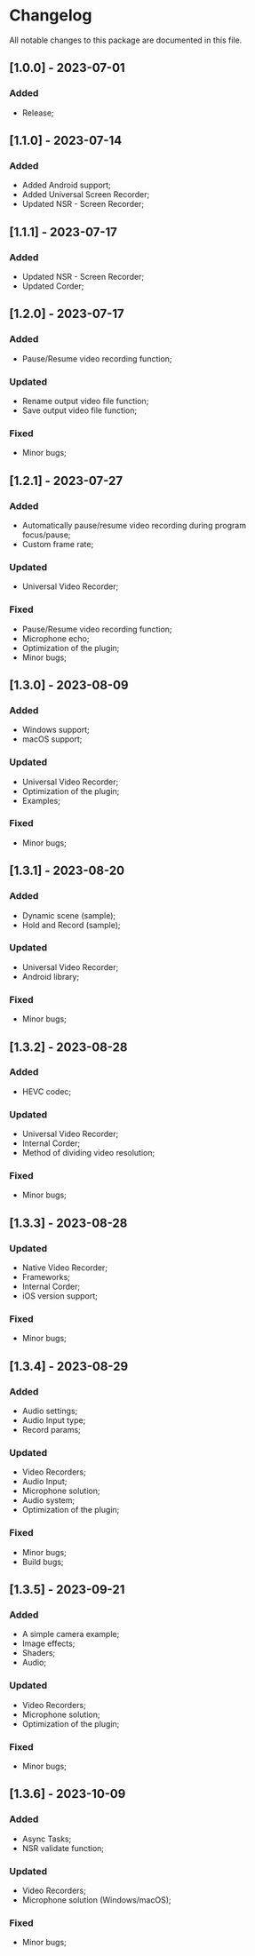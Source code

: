 # Changelog
All notable changes to this package are documented in this file.

## [1.0.0] - 2023-07-01
### Added
 - Release;
 
## [1.1.0] - 2023-07-14
### Added
- Added Android support;
- Added Universal Screen Recorder;
- Updated NSR - Screen Recorder;
 
## [1.1.1] - 2023-07-17
### Added
- Updated NSR - Screen Recorder;
- Updated Corder;

## [1.2.0] - 2023-07-17
### Added
- Pause/Resume video recording function;
### Updated
- Rename output video file function;
- Save output video file function;
### Fixed
- Minor bugs;

## [1.2.1] - 2023-07-27
### Added
- Automatically pause/resume video recording during program focus/pause;
- Custom frame rate;
### Updated
- Universal Video Recorder;
### Fixed
- Pause/Resume video recording function;
- Microphone echo;
- Optimization of the plugin;
- Minor bugs;

## [1.3.0] - 2023-08-09
### Added
- Windows support;
- macOS support;
### Updated
- Universal Video Recorder;
- Optimization of the plugin;
- Examples;
### Fixed
- Minor bugs;

## [1.3.1] - 2023-08-20
### Added
- Dynamic scene (sample);
- Hold and Record (sample);
### Updated
- Universal Video Recorder;
- Android library;
### Fixed
- Minor bugs;

## [1.3.2] - 2023-08-28
### Added
- HEVC codec;
### Updated
- Universal Video Recorder;
- Internal Corder;
- Method of dividing video resolution;
### Fixed
- Minor bugs;

## [1.3.3] - 2023-08-28
### Updated
- Native Video Recorder;
- Frameworks;
- Internal Corder;
- iOS version support;
### Fixed
- Minor bugs;

## [1.3.4] - 2023-08-29
### Added
- Audio settings;
- Audio Input type;
- Record params;
### Updated
- Video Recorders;
- Audio Input;
- Microphone solution;
- Audio system;
- Optimization of the plugin;
### Fixed
- Minor bugs;
- Build bugs;

## [1.3.5] - 2023-09-21
### Added
- A simple camera example;
- Image effects;
- Shaders;
- Audio;
### Updated
- Video Recorders;
- Microphone solution;
- Optimization of the plugin;
### Fixed
- Minor bugs;

## [1.3.6] - 2023-10-09
### Added
- Async Tasks;
- NSR validate function;
### Updated
- Video Recorders;
- Microphone solution (Windows/macOS);
### Fixed
- Minor bugs;